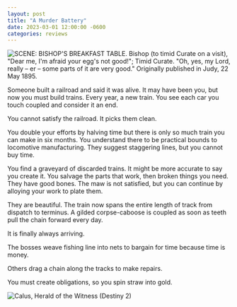 ```yaml
---
layout: post
title: "A Murder Battery"
date: 2023-03-01 12:00:00 -0600
categories: reviews
---
```


![SCENE: BISHOP'S BREAKFAST TABLE. Bishop (to timid Curate on a visit), "Dear me, I'm afraid your egg's not good!"; Timid Curate. "Oh, yes, my Lord, really – er – some parts of it are very good." Originally published in Judy, 22 May 1895.](/selectbuttondotnet.github.io/assets/curatesegg.jpg)

Someone built a railroad and said it was alive. It may have been you, but now you must build trains. Every year, a new train. You see each car you touch coupled and consider it an end.

You cannot satisfy the railroad. It picks them clean.

You double your efforts by halving time but there is only so much train you can make in six months. You understand there to be practical bounds to locomotive manufacturing. They suggest staggering lines, but you cannot buy time.

You find a graveyard of discarded trains. It might be more accurate to say you create it. You salvage the parts that work, then broken things you need. They have good bones. The maw is not satisfied, but you can continue by alloying your work to plate them.

They are beautiful. The train now spans the entire length of track from dispatch to terminus. A gilded corpse-caboose is coupled as soon as teeth pull the chain forward every day.

It is finally always arriving.

The bosses weave fishing line into nets to bargain for time because time is money.

Others drag a chain along the tracks to make repairs.

You must create obligations, so you spin straw into gold.

![Calus, Herald of the Witness (Destiny 2)](/selectbuttondotnet.github.io/assets/calus.png)